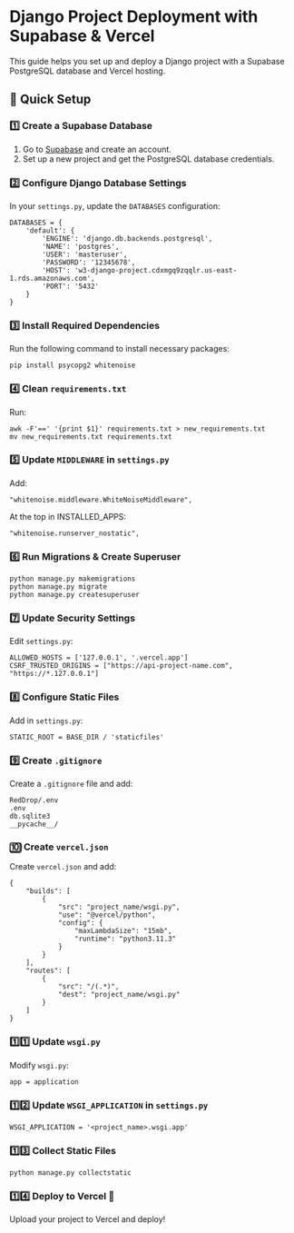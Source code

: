 # Django Project Deployment with Supabase & Vercel

This guide helps you set up and deploy a Django project with a Supabase PostgreSQL database and Vercel hosting.

## 🚀 Quick Setup

### 1️⃣ Create a Supabase Database
1. Go to [Supabase](https://supabase.com/) and create an account.
2. Set up a new project and get the PostgreSQL database credentials.

### 2️⃣ Configure Django Database Settings
In your `settings.py`, update the `DATABASES` configuration:

```
DATABASES = {
    'default': {
        'ENGINE': 'django.db.backends.postgresql',
        'NAME': 'postgres',
        'USER': 'masteruser',
        'PASSWORD': '12345678',
        'HOST': 'w3-django-project.cdxmgq9zqqlr.us-east-1.rds.amazonaws.com',
        'PORT': '5432'
    }
}
```

### 3️⃣ Install Required Dependencies
Run the following command to install necessary packages:

```
pip install psycopg2 whitenoise
```

### 4️⃣ Clean `requirements.txt`
Run:
```
awk -F'==' '{print $1}' requirements.txt > new_requirements.txt
mv new_requirements.txt requirements.txt
```

### 5️⃣ Update `MIDDLEWARE` in `settings.py`
Add:
```
"whitenoise.middleware.WhiteNoiseMiddleware",
```
At the top in INSTALLED_APPS:
```
"whitenoise.runserver_nostatic",
```

### 6️⃣ Run Migrations & Create Superuser
```
python manage.py makemigrations
python manage.py migrate
python manage.py createsuperuser
```

### 7️⃣ Update Security Settings
Edit `settings.py`:

```
ALLOWED_HOSTS = ['127.0.0.1', '.vercel.app']
CSRF_TRUSTED_ORIGINS = ["https://api-project-name.com", "https://*.127.0.0.1"]
```

### 8️⃣ Configure Static Files
Add in `settings.py`:
```
STATIC_ROOT = BASE_DIR / 'staticfiles'
```

### 9️⃣ Create `.gitignore`
Create a `.gitignore` file and add:
```
RedDrop/.env
.env
db.sqlite3
__pycache__/
```

### 🔟 Create `vercel.json`
Create `vercel.json` and add:
```
{
    "builds": [
        {
            "src": "project_name/wsgi.py",
            "use": "@vercel/python",
            "config": {
                "maxLambdaSize": "15mb",
                "runtime": "python3.11.3"
            }
        }
    ],
    "routes": [
        {
            "src": "/(.*)",
            "dest": "project_name/wsgi.py"
        }
    ]
}
```

### 1️⃣1️⃣ Update `wsgi.py`
Modify `wsgi.py`:
```
app = application
```

### 1️⃣2️⃣ Update `WSGI_APPLICATION` in `settings.py`
```
WSGI_APPLICATION = '<project_name>.wsgi.app'
```

### 1️⃣3️⃣ Collect Static Files
```
python manage.py collectstatic
```

### 1️⃣4️⃣ Deploy to Vercel 🎉
Upload your project to Vercel and deploy!
